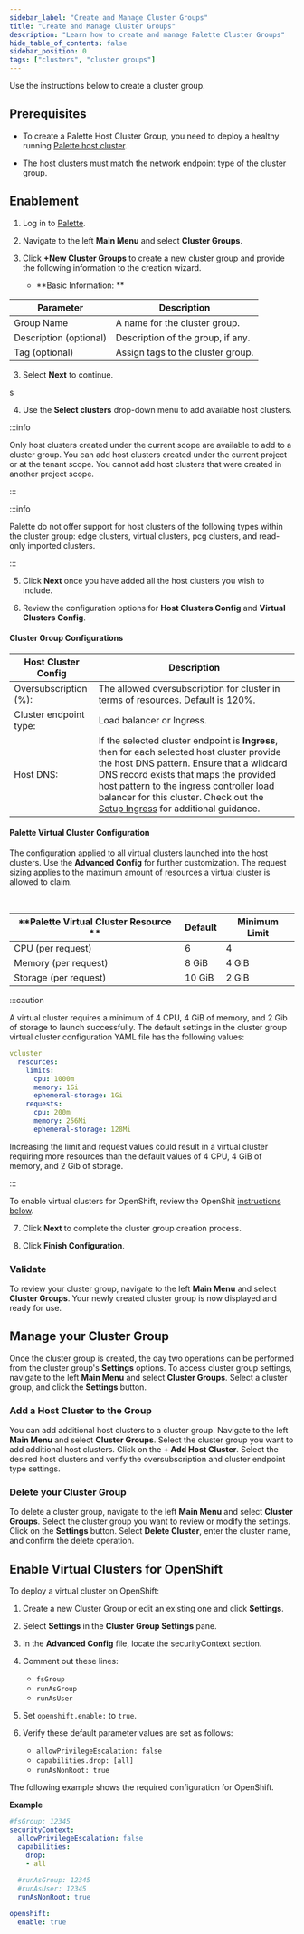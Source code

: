 ```yaml
---
sidebar_label: "Create and Manage Cluster Groups"
title: "Create and Manage Cluster Groups"
description: "Learn how to create and manage Palette Cluster Groups"
hide_table_of_contents: false
sidebar_position: 0
tags: ["clusters", "cluster groups"]
---
```



Use the instructions below to create a cluster group.



## Prerequisites

* To create a Palette Host Cluster Group, you need to deploy a healthy running [Palette host cluster](../clusters.md). 


* The host clusters must match the network endpoint type of the cluster group.


## Enablement

1. Log in to [Palette](https://console.spectrocloud.com).


2. Navigate to the left **Main Menu** and select **Cluster Groups**.


2. Click **+New Cluster Groups** to create a new cluster group and provide the following information to the creation wizard.


   * **Basic Information: **

  |         Parameter           | Description  |
  |-------------------------------|-----------------|
  |Group Name                 | A name for the cluster group.|
  |Description (optional)   | Description of the group, if any. | 
  |Tag (optional)               | Assign tags to the cluster group.|


3. Select **Next** to continue.

s

4. Use the **Select clusters** drop-down menu to add available host clusters. 
 
:::info

 Only host clusters created under the current scope are available to add to a cluster group. You can add host clusters created under the current project or at the tenant scope. You cannot add host clusters that were created in another project scope.


:::

:::info

 Palette do not offer support for host clusters of the following types within the cluster group: edge clusters, virtual clusters, pcg clusters, and read-only imported clusters.

:::

5. Click **Next** once you have added all the host clusters you wish to include.


6. Review the configuration options for **Host Clusters Config** and **Virtual Clusters Config**.


#### Cluster Group Configurations

    
|**Host Cluster Config**        |        **Description**                    |
|--------------------------------------|-------------------------------------------|
|Oversubscription (%):                 | The allowed oversubscription for cluster in terms of resources. Default is 120%.|
|Cluster endpoint type:                | Load balancer or Ingress.|
|Host DNS:                             | If the selected cluster endpoint is **Ingress**, then for each selected host cluster provide the host DNS pattern. Ensure that a wildcard DNS record exists that maps the provided host pattern to the ingress controller load balancer for this cluster. Check out the [Setup Ingress](ingress-cluster-group.md) for additional guidance.|


#### Palette Virtual Cluster Configuration

The configuration applied to all virtual clusters launched into the host clusters. Use the **Advanced Config** for further customization. The request sizing applies to the maximum amount of resources a virtual cluster is allowed to claim.

<br />

|**Palette Virtual Cluster Resource ** | **Default**   |**Minimum Limit**|
|------------------------------|-------------------|-----------------|
|CPU (per request)             | 6                 | 4               |
| Memory (per request)         | 8 GiB             | 4 GiB           |
| Storage (per request)        | 10 GiB            | 2 GiB           |


:::caution

A virtual cluster requires a minimum of 4 CPU, 4 GiB of memory, and 2 Gib of storage to launch successfully. The default settings in the cluster group virtual cluster configuration YAML file has the following values:

```yaml
vcluster
  resources:
    limits:
      cpu: 1000m
      memory: 1Gi
      ephemeral-storage: 1Gi
    requests:
      cpu: 200m
      memory: 256Mi
      ephemeral-storage: 128Mi
```

Increasing the limit and request values could result in a virtual cluster requiring more resources than the default values of 4 CPU, 4 GiB of memory, and 2 Gib of storage.

:::

To enable virtual clusters for OpenShift, review the OpenShit [instructions below](#enable-virtual-cluster-for-openshift). 


7. Click **Next** to complete the cluster group creation process.


8. Click **Finish Configuration**.

### Validate

To review your cluster group, navigate to the left **Main Menu** and select **Cluster Groups**. Your newly created cluster group is now displayed and ready for use. 


## Manage your Cluster Group

Once the cluster group is created, the day two operations can be performed from the cluster group's **Settings** options. To access cluster group settings, navigate to the left **Main Menu** and select **Cluster Groups**. Select a cluster group, and click the **Settings** button.


### Add a Host Cluster to the Group

You can add additional host clusters to a cluster group. Navigate to the left **Main Menu** and select **Cluster Groups**. Select the cluster group you want to add additional host clusters. Click on the **+ Add Host Cluster**. Select the desired host clusters and verify the oversubscription and cluster endpoint type settings.

### Delete your Cluster Group

To delete a cluster group, navigate to the left **Main Menu** and select **Cluster Groups**. Select the cluster group you want to review or modify the settings. Click on the **Settings** button. Select **Delete Cluster**, enter the cluster name, and confirm the delete operation.


## Enable Virtual Clusters for OpenShift 

To deploy a virtual cluster on OpenShift:


1. Create a new Cluster Group or edit an existing one and click **Settings**.


2. Select **Settings** in the **Cluster Group Settings** pane.


3. In the **Advanced Config** file, locate the securityContext section.


4. Comment out these lines: 

    * ``fsGroup``
    * ``runAsGroup``
    * ``runAsUser``
    
4. Set `openshift.enable:` to  `true`.  


5. Verify these default parameter values are set as follows:   

    * ``allowPrivilegeEscalation: false``
    * ``capabilities.drop: [all]``
    * ``runAsNonRoot: true``

The following example shows the required configuration for OpenShift.

**Example**


```yaml 
#fsGroup: 12345
securityContext:
  allowPrivilegeEscalation: false
  capabilities:
    drop:
    - all
  
  #runAsGroup: 12345
  #runAsUser: 12345
  runAsNonRoot: true

openshift:
  enable: true
```
